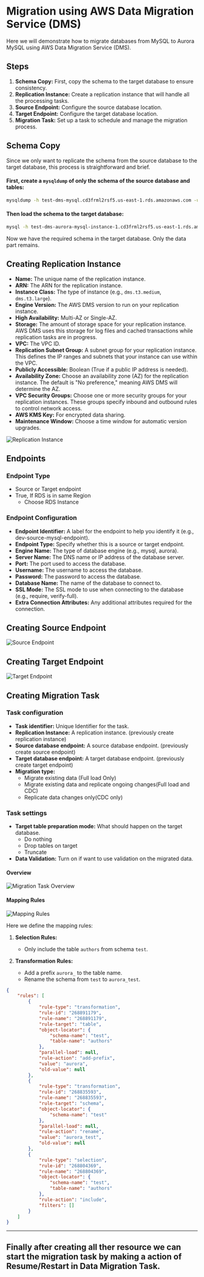 # Migration using AWS Data Migration Service (DMS)

Here we will demonstrate how to migrate databases from MySQL to Aurora MySQL using AWS Data Migration Service (DMS).

## Steps
1. **Schema Copy:** First, copy the schema to the target database to ensure consistency.
2. **Replication Instance:** Create a replication instance that will handle all the processing tasks.
3. **Source Endpoint:** Configure the source database location.
4. **Target Endpoint:** Configure the target database location.
5. **Migration Task:** Set up a task to schedule and manage the migration process.

## Schema Copy

Since we only want to replicate the schema from the source database to the target database, this process is straightforward and brief.

#### First, create a `mysqldump` of only the schema of the source database and tables:

```sh
mysqldump -h test-dms-mysql.cd3frml2rsf5.us-east-1.rds.amazonaws.com -u admin -p --databases test --single-transaction --set-gtid-purged=OFF --no-data > schema.sql
```

#### Then load the schema to the target database:

```sh
mysql -h test-dms-aurora-mysql-instance-1.cd3frml2rsf5.us-east-1.rds.amazonaws.com -u admin -p < schema.sql 
```

Now we have the required schema in the target database. Only the data part remains.

## Creating Replication Instance

- **Name:** The unique name of the replication instance.
- **ARN:** The ARN for the replication instance.
- **Instance Class:** The type of instance (e.g., `dms.t3.medium`, `dms.t3.large`).
- **Engine Version:** The AWS DMS version to run on your replication instance.
- **High Availability:** Multi-AZ or Single-AZ.
- **Storage:** The amount of storage space for your replication instance. AWS DMS uses this storage for log files and cached transactions while replication tasks are in progress.
- **VPC:** The VPC ID.
- **Replication Subnet Group:** A subnet group for your replication instance. This defines the IP ranges and subnets that your instance can use within the VPC.
- **Publicly Accessible:** Boolean (True if a public IP address is needed).
- **Availability Zone:** Choose an availability zone (AZ) for the replication instance. The default is "No preference," meaning AWS DMS will determine the AZ.
- **VPC Security Groups:** Choose one or more security groups for your replication instances. These groups specify inbound and outbound rules to control network access.
- **AWS KMS Key:** For encrypted data sharing.
- **Maintenance Window:** Choose a time window for automatic version upgrades.

![Replication Instance](../img-ref/replication_instance.png)

## Endpoints

### Endpoint Type
- Source or Target endpoint
- True, If RDS is in same Region
    - Choose RDS Instance

### Endpoint Configuration

- **Endpoint Identifier:** A label for the endpoint to help you identify it (e.g., dev-source-mysql-endpoint).
- **Endpoint Type:** Specify whether this is a source or target endpoint.
- **Engine Name:** The type of database engine (e.g., mysql, aurora).
- **Server Name:** The DNS name or IP address of the database server.
- **Port:** The port used to access the database.
- **Username:** The username to access the database.
- **Password:** The password to access the database.
- **Database Name:** The name of the database to connect to.
- **SSL Mode:** The SSL mode to use when connecting to the database (e.g., require, verify-full).
- **Extra Connection Attributes:** Any additional attributes required for the connection.

## Creating Source Endpoint

![Source Endpoint](../img-ref/source_enpoints.png)

## Creating Target Endpoint

![Target Endpoint](../img-ref/target_endpoints.png)

## Creating Migration Task

### Task configuration
- **Task identifier:** Unique Identifier for the task.
- **Replication Instance:** A replication instance. (previously create replication instance)
- **Source database endpoint:** A source database endpoint. (previously create source endpoint)
- **Target database endpoint:** A target database endpoint. (previously create target endpoint)
- **Migration type:**
    - Migrate existing data (Full load Only)
    - Migrate existing data and replicate ongoing changes(Full load and CDC)
    -  Replicate data changes only(CDC only) 

### Task settings
- **Target table preparation mode:** What should happen on the target database.
    - Do nothing 
    - Drop tables on target
    - Truncate
- **Data Validation:** Turn on if want to use validation on the migrated data.

#### Overview
![Migration Task Overview](../img-ref/dmt_test2_overview.png)


#### Mapping Rules

![Mapping Rules](../img-ref/test2_mapping.png)

Here we define the mapping rules:

1. **Selection Rules:**
   - Only include the table `authors` from schema `test`.

2. **Transformation Rules:**
   - Add a prefix `aurora_` to the table name.
   - Rename the schema from `test` to `aurora_test`.

```json
{
    "rules": [
        {
            "rule-type": "transformation",
            "rule-id": "268891179",
            "rule-name": "268891179",
            "rule-target": "table",
            "object-locator": {
                "schema-name": "test",
                "table-name": "authors"
            },
            "parallel-load": null,
            "rule-action": "add-prefix",
            "value": "aurora",
            "old-value": null
        },
        {
            "rule-type": "transformation",
            "rule-id": "268835593",
            "rule-name": "268835593",
            "rule-target": "schema",
            "object-locator": {
                "schema-name": "test"
            },
            "parallel-load": null,
            "rule-action": "rename",
            "value": "aurora_test",
            "old-value": null
        },
        {
            "rule-type": "selection",
            "rule-id": "268804369",
            "rule-name": "268804369",
            "object-locator": {
                "schema-name": "test",
                "table-name": "authors"
            },
            "rule-action": "include",
            "filters": []
        }
    ]
}
```
---
## Finally after creating all ther resource we can start the migration task by making a action of Resume/Restart in Data Migration Task.